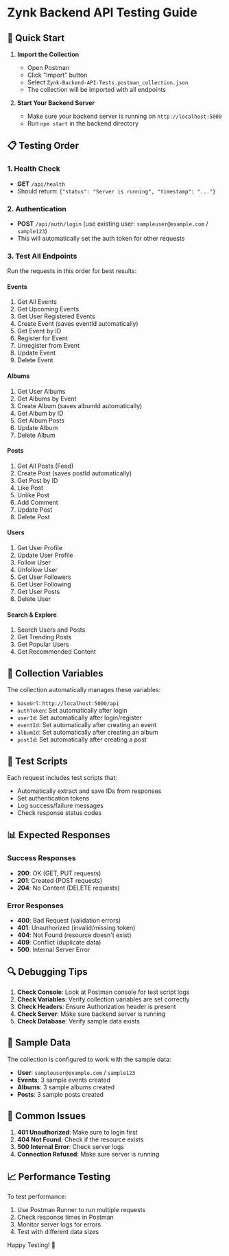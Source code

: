 # Zynk Backend API Testing Guide

## 🚀 Quick Start

1. **Import the Collection**
   - Open Postman
   - Click "Import" button
   - Select `Zynk-Backend-API-Tests.postman_collection.json`
   - The collection will be imported with all endpoints

2. **Start Your Backend Server**
   - Make sure your backend server is running on `http://localhost:5000`
   - Run `npm start` in the backend directory

## 📋 Testing Order

### 1. Health Check
- **GET** `/api/health`
- Should return: `{"status": "Server is running", "timestamp": "..."}`

### 2. Authentication
- **POST** `/api/auth/login` (use existing user: `sampleuser@example.com` / `sample123`)
- This will automatically set the auth token for other requests

### 3. Test All Endpoints
Run the requests in this order for best results:

#### Events
1. Get All Events
2. Get Upcoming Events  
3. Get User Registered Events
4. Create Event (saves eventId automatically)
5. Get Event by ID
6. Register for Event
7. Unregister from Event
8. Update Event
9. Delete Event

#### Albums
1. Get User Albums
2. Get Albums by Event
3. Create Album (saves albumId automatically)
4. Get Album by ID
5. Get Album Posts
6. Update Album
7. Delete Album

#### Posts
1. Get All Posts (Feed)
2. Create Post (saves postId automatically)
3. Get Post by ID
4. Like Post
5. Unlike Post
6. Add Comment
7. Update Post
8. Delete Post

#### Users
1. Get User Profile
2. Update User Profile
3. Follow User
4. Unfollow User
5. Get User Followers
6. Get User Following
7. Get User Posts
8. Delete User

#### Search & Explore
1. Search Users and Posts
2. Get Trending Posts
3. Get Popular Users
4. Get Recommended Content

## 🔧 Collection Variables

The collection automatically manages these variables:
- `baseUrl`: `http://localhost:5000/api`
- `authToken`: Set automatically after login
- `userId`: Set automatically after login/register
- `eventId`: Set automatically after creating an event
- `albumId`: Set automatically after creating an album
- `postId`: Set automatically after creating a post

## 🎯 Test Scripts

Each request includes test scripts that:
- Automatically extract and save IDs from responses
- Set authentication tokens
- Log success/failure messages
- Check response status codes

## 📊 Expected Responses

### Success Responses
- **200**: OK (GET, PUT requests)
- **201**: Created (POST requests)
- **204**: No Content (DELETE requests)

### Error Responses
- **400**: Bad Request (validation errors)
- **401**: Unauthorized (invalid/missing token)
- **404**: Not Found (resource doesn't exist)
- **409**: Conflict (duplicate data)
- **500**: Internal Server Error

## 🔍 Debugging Tips

1. **Check Console**: Look at Postman console for test script logs
2. **Check Variables**: Verify collection variables are set correctly
3. **Check Headers**: Ensure Authorization header is present
4. **Check Server**: Make sure backend server is running
5. **Check Database**: Verify sample data exists

## 📝 Sample Data

The collection is configured to work with the sample data:
- **User**: `sampleuser@example.com` / `sample123`
- **Events**: 3 sample events created
- **Albums**: 3 sample albums created  
- **Posts**: 3 sample posts created

## 🚨 Common Issues

1. **401 Unauthorized**: Make sure to login first
2. **404 Not Found**: Check if the resource exists
3. **500 Internal Error**: Check server logs
4. **Connection Refused**: Make sure server is running

## 📈 Performance Testing

To test performance:
1. Use Postman Runner to run multiple requests
2. Check response times in Postman
3. Monitor server logs for errors
4. Test with different data sizes

Happy Testing! 🎉
